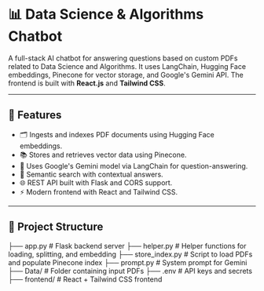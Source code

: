 # 📊 Data Science & Algorithms Chatbot

A full-stack AI chatbot for answering questions based on custom PDFs related to Data Science and Algorithms. It uses LangChain, Hugging Face embeddings, Pinecone for vector storage, and Google's Gemini API. The frontend is built with **React.js** and **Tailwind CSS**.

---

## 🧠 Features

- 🗂️ Ingests and indexes PDF documents using Hugging Face embeddings.
- 📚 Stores and retrieves vector data using Pinecone.
- 🤖 Uses Google's Gemini model via LangChain for question-answering.
- 🧩 Semantic search with contextual answers.
- 🌐 REST API built with Flask and CORS support.
- ⚡ Modern frontend with React and Tailwind CSS.

---

## 📁 Project Structure

├── app.py # Flask backend server
├── helper.py # Helper functions for loading, splitting, and embedding
├── store_index.py # Script to load PDFs and populate Pinecone index
├── prompt.py # System prompt for Gemini
├── Data/ # Folder containing input PDFs
├── .env # API keys and secrets
├── frontend/ # React + Tailwind CSS frontend 


